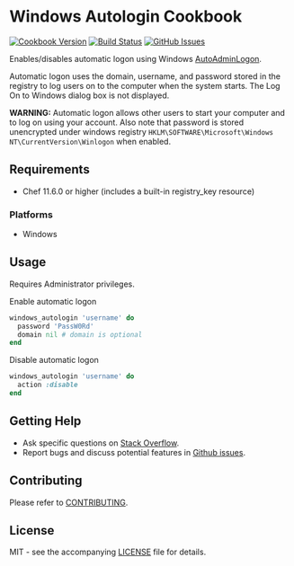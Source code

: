 # Windows Autologin Cookbook

[![Cookbook Version](http://img.shields.io/cookbook/v/windows_autologin.svg?style=flat-square)][cookbook]
[![Build Status](http://img.shields.io/travis/dhoer/chef-windows_autologin.svg?style=flat-square)][travis]
[![GitHub Issues](http://img.shields.io/github/issues/dhoer/chef-windows_autologin.svg?style=flat-square)][github]

[cookbook]: https://supermarket.chef.io/cookbooks/windows_autologin
[travis]: https://travis-ci.org/dhoer/chef-windows_autologin
[github]: https://github.com/dhoer/chef-windows_autologin/issues

Enables/disables automatic logon using Windows 
[AutoAdminLogon](https://technet.microsoft.com/en-us/library/cc939702.aspx).
 
Automatic logon uses the domain, username, and password stored in the registry to log users on to the computer 
when the system starts. The Log On to Windows dialog box is not displayed.

**WARNING:** Automatic logon allows other users to start your computer and to log on using your account. 
Also note that password is stored unencrypted under windows registry 
`HKLM\SOFTWARE\Microsoft\Windows NT\CurrentVersion\Winlogon` when enabled.   
                                                  
## Requirements

- Chef 11.6.0 or higher (includes a built-in registry_key resource)

### Platforms

- Windows

## Usage

Requires Administrator privileges. 

Enable automatic logon

```ruby
windows_autologin 'username' do
  password 'PassW0Rd'
  domain nil # domain is optional
end
```

Disable automatic logon

```ruby
windows_autologin 'username' do
  action :disable
end
```

## Getting Help

- Ask specific questions on [Stack Overflow](http://stackoverflow.com/questions/tagged/chef-windows_autologin).
- Report bugs and discuss potential features in
[Github issues](https://github.com/dhoer/chef-windows_autologin/issues).

## Contributing

Please refer to [CONTRIBUTING](https://github.com/dhoer/chef-windows_autologin/blob/master/CONTRIBUTING.md).

## License

MIT - see the accompanying [LICENSE](https://github.com/dhoer/chef-windows_autologin/blob/master/LICENSE.md) file
for details.
